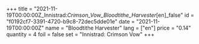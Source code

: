 +++
title = "2021-11-19T00:00:00Z_Innistrad:_Crimson_Vow_Bloodtithe_Harvester_[en]_false"
id = "f0192cf7-3391-4720-b9c8-72dec5dde01e"
date = "2021-11-19T00:00:00Z"
name = "Bloodtithe Harvester"
lang = ["en"]
price = "0.14"
quantity = 4
foil = false
set = "Innistrad: Crimson Vow"
+++
